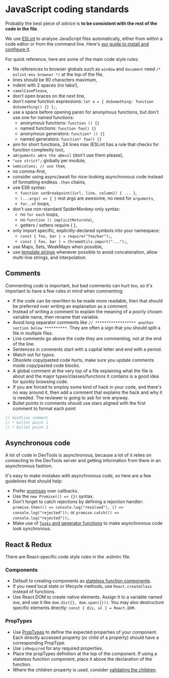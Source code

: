 # JavaScript coding standards

Probably the best piece of advice is **to be consistent with the rest of the code in the file**.

We use [ESLint](http://eslint.org/) to analyse JavaScript files automatically, either from within a code editor or from the command line. Here's [our guide to install and configure it](./eslint.md).

For quick reference, here are some of the main code style rules:

* file references to browser globals such as `window` and `document` need `/* eslint-env browser */` at the top of the file,
* lines should be 90 characters maximum,
* indent with 2 spaces (no tabs!),
* `camelCasePlease`,
* don't open braces on the next line,
* don't name function expressions: `let o = { doSomething: function doSomething() {} };`,
* use a space before opening paren for anonymous functions, but don't use one for named functions:
  * anonymous functions: `function () {}`
  * named functions: `function foo() {}`
  * anonymous generators: `function* () {}`
  * named generators: `function* foo() {}`
* aim for short functions, 24 lines max (ESLint has a rule that checks for function complexity too),
* `aArguments aAre the aDevil` (don't use them please),
* `"use strict";` globally per module,
* `semicolons; // use them`,
* no comma-first,
* consider using async/await for nice-looking asynchronous code instead of formatting endless `.then` chains,
* use ES6 syntax:
  * `function setBreakpoint({url, line, column}) { ... }`,
  * `(...args) => { }` rest args are awesome, no need for `arguments`,
  * `for..of` loops,
* don't use non-standard SpiderMonkey-only syntax:
  * no `for each` loops,
  * no `function () implicitReturnVal`,
  * getters / setters require { },
* only import specific, explicitly-declared symbols into your namespace:
  * `const { foo, bar } = require("foo/bar");`,
  * `const { foo, bar } = ChromeUtils.import("...");`,
* use Maps, Sets, WeakMaps when possible,
* use [template strings](https://developer.mozilla.org/en-US/docs/Web/JavaScript/Reference/Template_literals) whenever possible to avoid concatenation, allow multi-line strings, and interpolation.


## Comments

Commenting code is important, but bad comments can hurt too, so it's important to have a few rules in mind when commenting:

* If the code can be rewritten to be made more readable, then that should be preferred over writing an explanation as a comment.
* Instead of writing a comment to explain the meaning of a poorly chosen variable name, then rename that variable.
* Avoid long separator comments like `// ****************** another section below **********`. They are often a sign that you should split a file in multiple files.
* Line comments go above the code they are commenting, not at the end of the line.
* Sentences in comments start with a capital letter and end with a period.
* Watch out for typos.
* Obsolete copy/pasted code hurts, make sure you update comments inside copy/pasted code blocks.
* A global comment at the very top of a file explaining what the file is about and the major types/classes/functions it contains is a good idea for quickly browsing code.
* If you are forced to employ some kind of hack in your code, and there's no way around it, then add a comment that explains the hack and why it is needed. The reviewer is going to ask for one anyway.
* Bullet points in comments should use stars aligned with the first comment to format each point
```javascript
// headline comment
// * bullet point 1
// * bullet point 2
```

## Asynchronous code

A lot of code in DevTools is asynchronous, because a lot of it relies on connecting to the DevTools server and getting information from there in an asynchronous fashion.

It's easy to make mistakes with asynchronous code, so here are a few guidelines that should help:

* Prefer [promises](https://developer.mozilla.org/en-US/docs/Web/JavaScript/Reference/Global_Objects/Promise) over callbacks.
* Use the `new Promise(() => {})` syntax.
* Don't forget to catch rejections by defining a rejection handler: `promise.then(() => console.log("resolved"), () => console.log("rejected"));` or `promise.catch(() => console.log("rejected"));`.
* Make use of [`Tasks` and generator functions](https://developer.mozilla.org/en-US/docs/Mozilla/JavaScript_code_modules/Task.jsm) to make asynchronous code look synchronous. <!--TODO async/await as in the TODO above?-->

## React & Redux

There are React-specific code style rules in the .eslintrc file.

### Components

* Default to creating components as [stateless function components](https://facebook.github.io/react/docs/reusable-components.html#stateless-functions). 
* If you need local state or lifecycle methods, use `React.createClass` instead of functions.
* Use React.DOM to create native elements. Assign it to a variable named `dom`, and use it like `dom.div({}, dom.span({}))`. You may also destructure specific elements directly: `const { div, ul } = React.DOM`.

### PropTypes

* Use [PropTypes](https://facebook.github.io/react/docs/reusable-components.html#prop-validation) to define the expected properties of your component. Each directly accessed property (or child of a property) should have a corresponding PropType.
* Use `isRequired` for any required properties.
* Place the propTypes definition at the top of the component. If using a stateless function component, place it above the declaration of the function.
* Where the children property is used, consider [validating the children](http://www.mattzabriskie.com/blog/react-validating-children).


